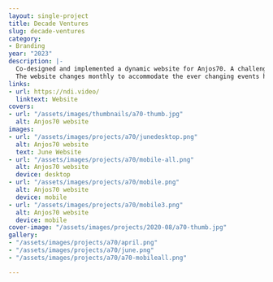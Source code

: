 ```yaml
---
layout: single-project
title: Decade Ventures
slug: decade-ventures
category:
- Branding
year: "2023"
description: |-
  Co-designed and implemented a dynamic website for Anjos70. A challenging project where I learned a lot about Wordpress integration, optimisation and dynamic content fetching.
  The website changes monthly to accommodate the ever changing events hosted on the venue, as well as the visual queues chosen for each month, such as colour and typography.
links:
- url: https://ndi.video/
  linktext: Website
covers:
- url: "/assets/images/thumbnails/a70-thumb.jpg"
  alt: Anjos70 website
images:
- url: "/assets/images/projects/a70/junedesktop.png"
  alt: Anjos70 website
  text: June Website
- url: "/assets/images/projects/a70/mobile-all.png"
  alt: Anjos70 website
  device: desktop
- url: "/assets/images/projects/a70/mobile.png"
  alt: Anjos70 website
  device: mobile
- url: "/assets/images/projects/a70/mobile3.png"
  alt: Anjos70 website
  device: mobile
cover-image: "/assets/images/projects/2020-08/a70-thumb.jpg"
gallery:
- "/assets/images/projects/a70/april.png"
- "/assets/images/projects/a70/june.png"
- "/assets/images/projects/a70/a70-mobileall.png"

---
```

